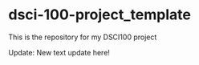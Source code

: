# dsci-100-project_template
This is the repository for my DSCI100 project

Update: New text update here!